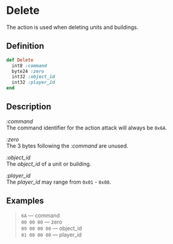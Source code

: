 # Delete

The action is used when deleting units and buildings.  

## Definition

```ruby
def Delete
  int8 :command 
  byte24 :zero
  int32 :object_id
  int32 :player_id
end
```

## Description

*:command*  
The command identifier for the action attack will always be `0x6A`.

*:zero*  
The 3 bytes following the *:command* are unused.

*:object_id*  
The *object_id* of a unit or building.

*:player_id*  
The *player_id* may range from `0x01` - `0x08`.

## Examples

>`6A` &mdash; command  
>`00 00 00` &mdash; zero  
>`09 00 00 00` &mdash; object_id  
>`01 00 00 00` &mdash; player_id
